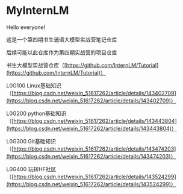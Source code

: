 # MyInternLM    
    
Hello everyone!    
    
这是一个第四期书生浦语大模型实战营笔记仓库  
    
后续可能以此仓库作为第四期实战营的项目仓库     
    
书生大模型实战营仓库（[https://github.com/InternLM/Tutorial](https://github.com/InternLM/Tutorial)）  
    
L0G100 Linux基础知识（[https://blog.csdn.net/weixin_51617262/article/details/143402709](https://blog.csdn.net/weixin_51617262/article/details/143402709)）       
    
L0G200 python基础知识（[https://blog.csdn.net/weixin_51617262/article/details/143443804](https://blog.csdn.net/weixin_51617262/article/details/143443804)）     
    
L0G300 Git基础知识 （[https://blog.csdn.net/weixin_51617262/article/details/143474203](https://blog.csdn.net/weixin_51617262/article/details/143474203)）    

L0G400 玩转HF社区 （[https://blog.csdn.net/weixin_51617262/article/details/143524299](https://blog.csdn.net/weixin_51617262/article/details/143524299)）

